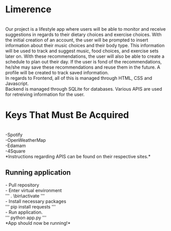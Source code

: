 # Limerence
<br>
Our project is a lifestyle app where users will be able to monitor and receive suggestions in regards to their dietary choices and exercise choices. With the initial creation of an account, the user will be prompted to insert information about their music choices and their body type. This information will be used to track and suggest music, food choices, and exercise sets later on. With these recommendations, the user will also be able to create a schedule to plan out their day. If the user is fond of the recommendations, he/she may save these recommendations and reuse them in the future. A profile will be created to track saved information.
<br>
In regards to Frontend, all of this is managed through HTML, CSS and Javascript.
<br>
Backend is managed through SQLite for databases. Various APIS are used for retreiving information for the user. 

<h1>Keys That Must Be Acquired</h1>
<br>
-Spotify
<br>
-OpenWeatherMap
<br>
-Edamam
<br>
-4Square
<br>
*Instructions regarding APIS can be found on their respective sites.*
<br>
<h2> Running application</h2>
- Pull repository
<br>
- Enter virtual environment
<br>
'''
. <name>\bin\activate
  '''
<br>
- Install necessary packages
  <br>
  '''
  pip install requests
  '''
<br>
- Run application.
  <br>
  '''
  python app.py
  '''
<br>
*App should now be running!*
